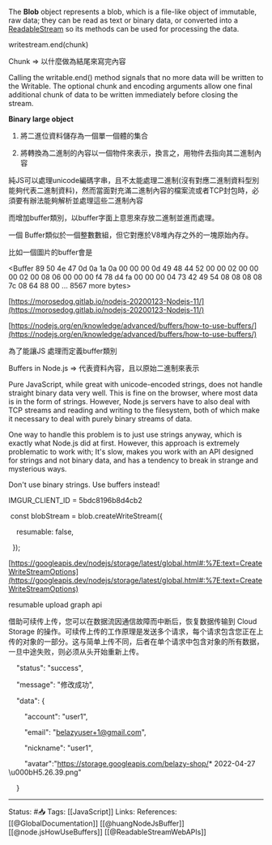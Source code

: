The **Blob** object represents a blob, which is a file-like object of immutable, raw data; they can be read as text or binary data, or converted into a [ReadableStream](https://developer.mozilla.org/en-US/docs/Web/API/ReadableStream) so its methods can be used for processing the data.

  

  

writestream.end(chunk)

Chunk => 以什麼做為結尾來寫完內容

Calling the writable.end() method signals that no more data will be written to the Writable. The optional chunk and encoding arguments allow one final additional chunk of data to be written immediately before closing the stream.

  

  

**Binary large object**

1.  將二進位資料儲存為一個單一個體的集合

  

1.  將轉換為二進制的內容以一個物件來表示，換言之，用物件去指向其二進制內容

  

  

純JS可以處理unicode編碼字串，且不太能處理二進制(沒有對應二進制資料型別能夠代表二進制資料)，然而當面對充滿二進制內容的檔案流或者TCP封包時，必須要有辦法能夠解析並處理這些二進制內容

而增加buffer類別，以buffer字面上意思來存放二進制並進而處理。

一個 Buffer類似於一個整數數組，但它對應於V8堆內存之外的一塊原始內存。

  

比如一個圖片的buffer會是

<Buffer 89 50 4e 47 0d 0a 1a 0a 00 00 00 0d 49 48 44 52 00 00 02 00 00 00 02 00 08 06 00 00 00 f4 78 d4 fa 00 00 00 04 73 42 49 54 08 08 08 08 7c 08 64 88 00 ... 8567 more bytes>

[https://morosedog.gitlab.io/nodejs-20200123-Nodejs-11/](https://morosedog.gitlab.io/nodejs-20200123-Nodejs-11/)

[https://nodejs.org/en/knowledge/advanced/buffers/how-to-use-buffers/](https://nodejs.org/en/knowledge/advanced/buffers/how-to-use-buffers/)

  

  

為了能讓JS 處理而定義buffer類別

  

Buffers in Node.js => 代表資料內容，且以原始二進制來表示

  

  

  

Pure JavaScript, while great with unicode-encoded strings, does not handle straight binary data very well. This is fine on the browser, where most data is in the form of strings. However, Node.js servers have to also deal with TCP streams and reading and writing to the filesystem, both of which make it necessary to deal with purely binary streams of data.

  

One way to handle this problem is to just use strings anyway, which is exactly what Node.js did at first. However, this approach is extremely problematic to work with; It's slow, makes you work with an API designed for strings and not binary data, and has a tendency to break in strange and mysterious ways.

  

Don't use binary strings. Use buffers instead!

  

  

IMGUR_CLIENT_ID = 5bdc8196b8d4cb2

 const blobStream = blob.createWriteStream({

    resumable: false,

  });

  

[https://googleapis.dev/nodejs/storage/latest/global.html#:%7E:text=CreateWriteStreamOptions](https://googleapis.dev/nodejs/storage/latest/global.html#:%7E:text=CreateWriteStreamOptions)

  

resumable upload graph api

借助可续传上传，您可以在数据流因通信故障而中断后，恢复数据传输到 Cloud Storage 的操作。可续传上传的工作原理是发送多个请求，每个请求包含您正在上传的对象的一部分。这与简单上传不同，后者在单个请求中包含对象的所有数据，一旦中途失败，则必须从头开始重新上传。

  

  

  

    "status": "success",

    "message": "修改成功",

    "data": {

        "account": "user1",

        "email": "belazyuser+1@gmail.com",

        "nickname": "user1",

        "avatar":"https://storage.googleapis.com/belazy-shop/* 2022-04-27 \u000bH5.26.39.png"

    }
	
---
Status: #📥 
Tags:
[[JavaScript]] 
Links:
References:
[[@GlobalDocumentation]]
[[@huangNodeJsBuffer]]
[[@node.jsHowUseBuffers]]
[[@ReadableStreamWebAPIs]]